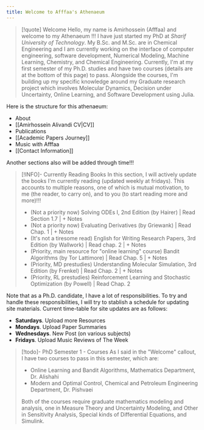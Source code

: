 ```yaml
---
title: Welcome to Afffaa's Athenaeum
---
```


> [!quote] Welcome
> Hello, my name is Amirhossein (Afffaa) and welcome to my Athenaeum !!!
> I have just started my PhD at _Sharif University of Technology_. My B.Sc. and M.Sc. are in Chemical Engineering and I am currently working on the interface of computer engineering, software development, Numerical Modeling, Machine Learning, Chemistry, and Chemical Engineering. Currently, I'm at my first semester of my Ph.D. studies and have two courses (details are at the bottom of this page) to pass. Alongside the courses, I'm building up my specific knowledge around my Graduate research project which involves Molecular Dynamics, Decision under Uncertainty, Online Learning, and Software Development using Julia. 


Here is the structure for this athenaeum:
- About
- [[Amirhossein Alivandi CV|CV]]
- Publications
- [[Academic Papers Journey]]
- Music with Afffaa
- [[Contact Information]]

Another sections also will be added through time!!!


> [!INFO]- Currently Reading Books
> In this section, I will actively update the books I'm currently reading (updated weekly at fridays). This accounts to multiple reasons, one of which is mutual motivation, to me (the reader, to carry on), and to you (to start reading more and more)!!!
>
> - (Not a priority now) Solving ODEs I, 2nd Edition (by Hairer) | Read Section 1.7 | + Notes
> - (Not a priority now) Evaluating Derivatives (by Griewank) | Read Chap. 1 | + Notes
> - (It's not a tiresome read) English for Writing Research Papers, 3rd Edition (by Wallwork) | Read chap. 2 | + Notes
> - (Priority, main resource for "online learning" course) Bandit Algorithms (by Tor Lattimore) | Read Chap. 5 | + Notes
> - (Priority, MD prestudies) Understanding Molecular Simulation, 3rd Edition (by Frenkel) | Read Chap. 2 | + Notes
> - (Priority, RL prestudies) Reinforcement Learning and Stochastic Optimization (by Powell) | Read Chap. 2

Note that as a Ph.D. candidate, I have a lot of responsibilities. To try and handle these responsibilities, I will try to stablish a schedule for updating site materials. Current time-table for site updates are as follows:
- **Saturdays**. Upload more Resources
- **Mondays**. Upload Paper Summaries
- **Wednesdays**. New Post (on various subjects)
- **Fridays**. Upload Music Reviews of The Week


> [!todo]- PhD Semester 1 - Courses
> As I said in the "Welcome" callout, I have two courses to pass in this semester, which are:
>
> - Online Learning and Bandit Algorithms, Mathematics Department, Dr. Alishahi
> - Modern and Optimal Control, Chemical and Petroleum Engineering Department, Dr. Pishvaei
>
> Both of the courses require graduate mathematics modeling and analysis, one in Measure Theory and Uncertainty Modeling, and Other in Sensitivity Analysis, Special kinds of Differential Equations, and Simulink.

